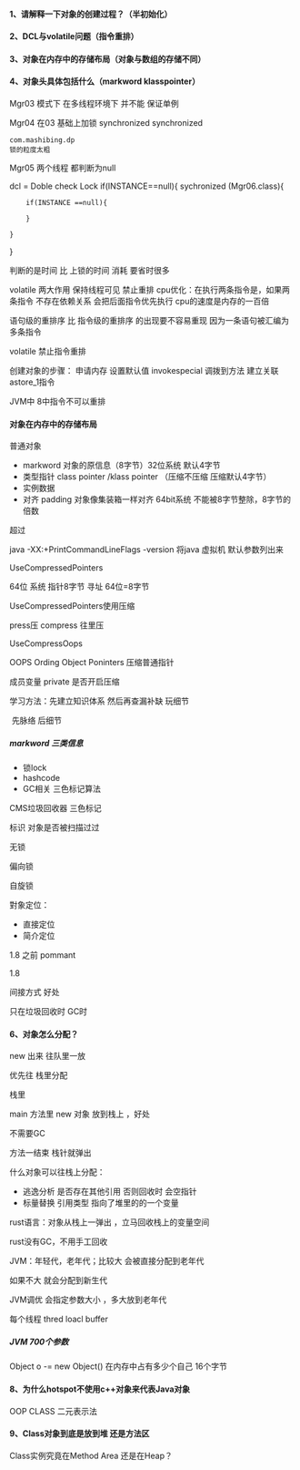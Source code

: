 #### 1、请解释一下对象的创建过程？（半初始化）

#### 2、DCL与volatile问题（指令重排）

#### 3、对象在内存中的存储布局（对象与数组的存储不同）



#### 4、对象头具体包括什么（markword klasspointer）





Mgr03 模式下  在多线程环境下 并不能 保证单例

Mgr04 在03 基础上加锁  synchronized
	synchronized


	com.mashibing.dp
	锁的粒度太粗

Mgr05 两个线程 都判断为null	

dcl = Doble check Lock
if(INSTANCE==null){
	sychronized (Mgr06.class){
	    
	    if(INSTANCE ==null){
	
	    }
	
	}
}


判断的是时间 比 上锁的时间 消耗 要省时很多

volatile 两大作用
保持线程可见
禁止重排
   cpu优化：在执行两条指令是，如果两条指令 不存在依赖关系
              会把后面指令优先执行
   cpu的速度是内存的一百倍


  语句级的重排序 比   指令级的重排序 的出现要不容易重现
 因为一条语句被汇编为多条指令 

volatile  禁止指令重排

创建对象的步骤：
申请内存
设置默认值 invokespecial 
调拨到方法 建立关联 astore_1指令

JVM中 8中指令不可以重排

#### 对象在内存中的存储布局

普通对象

- markword  对象的原信息（8字节）32位系统 默认4字节
- 类型指针 class pointer /klass pointer （压缩不压缩 压缩默认4字节）
- 实例数据
- 对齐 padding 对象像集装箱一样对齐  64bit系统 不能被8字节整除，8字节的倍数

超过

java -XX:+PrintCommandLineFlags -version   将java 虚拟机 默认参数列出来

UseCompressedPointers

64位  系统 指针8字节  寻址 64位=8字节

UseCompressedPointers使用压缩

press压  compress 往里压

UseCompressOops

OOPS Ording Object Poninters 压缩普通指针

成员变量 private 是否开启压缩



学习方法：先建立知识体系 然后再查漏补缺 玩细节

​	先脉络 后细节

##### markword  三类信息

- 锁lock
- hashcode
- GC相关 三色标记算法



CMS垃圾回收器  三色标记

标识 对象是否被扫描过过



无锁

偏向锁

自旋锁



對象定位：

- 直接定位
- 简介定位

1.8 之前 pommant

1.8



间接方式 好处

只在垃圾回收时 GC时 



#### 6、对象怎么分配？

new 出来 往队里一放

优先往 栈里分配

栈里 

main 方法里 new 对象 放到栈上 ，好处

不需要GC 

方法一结束 栈针就弹出 

什么对象可以往栈上分配：

- 逃逸分析   是否存在其他引用  否则回收时 会空指针
- 标量替换   引用类型 指向了堆里的的一个变量 



rust语言：对象从栈上一弹出 ，立马回收栈上的变量空间

rust没有GC，不用手工回收 

JVM：年轻代，老年代；比较大 会被直接分配到老年代 

如果不大 就会分配到新生代

JVM调优 会指定参数大小 ，多大放到老年代

每个线程 thred  loacl  buffer

##### JVM 700个参数

Object  o -= new Object() 在内存中占有多少个自己   16个字节



#### 8、为什么hotspot不使用c++对象来代表Java对象

OOP CLASS  二元表示法

#### 9、Class对象到底是放到堆 还是方法区

Class实例究竟在Method Area 还是在Heap？











































